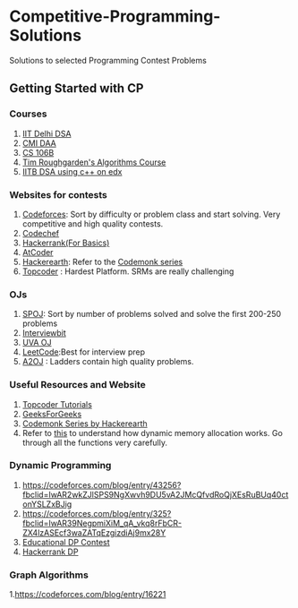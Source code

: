 # Competitive-Programming-Solutions
Solutions to selected Programming Contest Problems
## Getting Started with CP
### Courses
1. [IIT Delhi DSA](https://www.youtube.com/playlist?list=PLBF3763AF2E1C572F)
2. [CMI DAA](https://www.youtube.com/playlist?list=PLGdMwVKbjVQ8Ew7KUp65sRL9_k2_3xlKE)
3. [CS 106B](https://www.youtube.com/playlist?list=PLT0wqqmbAFnfdRRCnzqY943MDyaNa3KSy)
4. [Tim Roughgarden's Algorithms Course](https://www.youtube.com/playlist?list=PLXFMmlk03Dt7Q0xr1PIAriY5623cKiH7V)
5. [IITB DSA using c++ on edx](https://courses.edx.org/courses/course-v1:IITBombayX+CS213.2x+1T2018/course/)

### Websites for contests
1. [Codeforces](https://codeforces.com/): Sort by difficulty or problem class and start solving. Very competitive and high quality contests.
2. [Codechef](http://codechef.com)
3. [Hackerrank(For Basics)](https://hackerrank.com)
4. [AtCoder](https://atcoder.jp/)
5. [Hackerearth](https://www.hackerearth.com): Refer to the [Codemonk series](https://www.hackerearth.com/practice/codemonk/)
6. [Topcoder](https://www.topcoder.com/) : Hardest Platform. SRMs are really challenging
### OJs 
1. [SPOJ](https://spoj.com/problems/classical/): Sort by number of problems solved and solve the first 200-250 problems
2. [Interviewbit](http://interviewbit.com) 
3. [UVA OJ](https://UVA.onlinejudge.org/index.php?option=com_onlinejudge&Itemid=8&category=301)
4. [LeetCode](https://leetcode.com):Best for interview prep
5. [A2OJ](https://a2oj.com/ladder?ID=11) : Ladders contain high quality problems.

### Useful Resources and Website
1. [Topcoder Tutorials](https://www.topcoder.com/community/competitive-programming/tutorials/)
2. [GeeksForGeeks](https://www.geeksforgeeks.org/)
3. [Codemonk Series by Hackerearth](https://www.hackerearth.com/practice/codemonk/)
4. Refer to [this](https://github.com/ighosh98/DSA-codes/tree/master/lab4) to understand how dynamic memory allocation works. Go through all the functions very carefully. 
### Dynamic Programming
1. https://codeforces.com/blog/entry/43256?fbclid=IwAR2wkZJlSPS9NgXwvh9DU5vA2JMcQfvdRoQjXEsRuBUq40ctonYSLZxBJig
2. https://codeforces.com/blog/entry/325?fbclid=IwAR39NegpmiXiM_qA_vkq8rFbCR-ZX4lzASEcf3waZATqEzgizdiAj9mx28Y
3. [Educational DP Contest](https://atcoder.jp/contests/dp/tasks)
4. [Hackerrank DP](https://www.hackerrank.com/domains/algorithms?filters%5Bsubdomains%5D%5B%5D=dynamic-programming&filters%5Bsubdomains%5D%5B%5D=recursion&filters%5Bsubdomains%5D%5B%5D=constructive-algorithms&filters%5Bdifficulty%5D%5B%5D=medium&filters%5Bdifficulty%5D%5B%5D=hard)

### Graph Algorithms
1.https://codeforces.com/blog/entry/16221 
